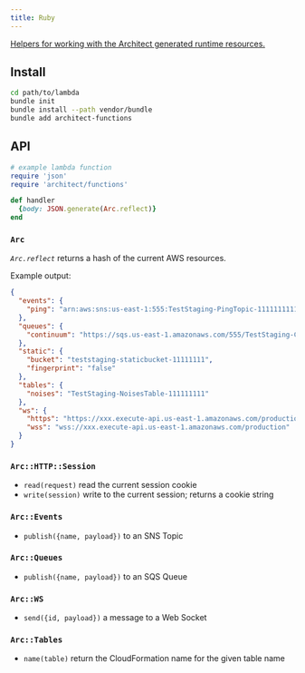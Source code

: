 ```yaml
---
title: Ruby
---
```


[Helpers for working with the Architect generated runtime resources.](https://github.com/architect/functions-ruby)

## Install

```bash
cd path/to/lambda
bundle init
bundle install --path vendor/bundle 
bundle add architect-functions
```

## API

```ruby
# example lambda function
require 'json'
require 'architect/functions'

def handler
  {body: JSON.generate(Arc.reflect)}
end
```

### `Arc`

*`Arc.reflect`* returns a hash of the current AWS resources.

Example output:

```json
{
  "events": {
    "ping": "arn:aws:sns:us-east-1:555:TestStaging-PingTopic-11111111111"
  },
  "queues": {
    "continuum": "https://sqs.us-east-1.amazonaws.com/555/TestStaging-ContinuumQueue-8888888888"
  },
  "static": {
    "bucket": "teststaging-staticbucket-11111111",
    "fingerprint": "false"
  },
  "tables": {
    "noises": "TestStaging-NoisesTable-111111111"
  },
  "ws": {
    "https": "https://xxx.execute-api.us-east-1.amazonaws.com/production/@connections",
    "wss": "wss://xxx.execute-api.us-east-1.amazonaws.com/production"
  }
}
```

### `Arc::HTTP::Session`

- `read(request)` read the current session cookie
- `write(session)` write to the current session; returns a cookie string

### `Arc::Events`

- `publish({name, payload})` to an SNS Topic

### `Arc::Queues`

- `publish({name, payload})` to an SQS Queue 

### `Arc::WS`

- `send({id, payload})` a message to a Web Socket

### `Arc::Tables`

- `name(table)` return the CloudFormation name for the given table name

